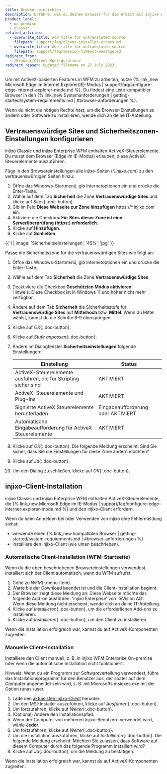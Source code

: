 ```yaml
---
title: Browser einrichten
description: Erfahre, wie du deinen Browser für die Arbeit mit injixo einrichtest.
product_label:
  - on-premise
  - classic
related_articles:
  - overwrite_title: Add title for untranslated source
    filepath: support/faq/client-installer-errors.md
  - overwrite_title: Add title for untranslated source
    filepath: support/faq/session-timeout-message.md
redirect_from:
  - /Browser/Client Konfiguration/
redirect_reason: Updated filename on 27 July 2023
---
```


Um mit ActiveX-basierten Features in WFM zu arbeiten, nutze {% link_new Microsoft Edge im Internet Explorer(IE)-Modus | support/faq/configure-edge-internet-explorer-mode.md %}. Du findest eine Liste kompatibler Browser in den {% link_new Systemanforderungen | getting-started/system-requirements.md | #browser-anforderungen %}.

Wenn du nicht die nötigen Rechte hast, um die Browser-Einstellungen zu ändern oder Software zu installieren, wende dich an deine IT-Abteilung.

## Vertrauenswürdige Sites und Sicherheitszonen-Einstellungen konfigurieren

injixo Classic und injixo Enterprise WFM enthalten ActiveX-Steuerelemente. Du musst dem Browser (Edge im IE-Modus) erlauben, diese ActiveX-Steuerelemente auszuführen.

Füge in den Browsereinstellungen alle injixo-Seiten (_\*.injixo.com_) zu den vertrauenswürdigen Seiten hinzu:

1. Öffne das Windows-Startmenü, gib Internetoptionen ein und drücke die Enter-Taste.
2. Wähle auf dem Tab **Sicherheit** die Zone **Vertrauenswürdige Sites** und klicke auf _Sites_{:.doc-button}.
3. Gib im Feld **Diese Webseite zur Zone hinzufügen** https://\*.injixo.com ein.
4. Aktiviere die Checkbox **Für Sites dieser Zone ist eine Serverüberprüfung (https:) erforderlich**.
5. Klicke auf **Hinzufügen**.
6. Klicke auf **Schließen**.

{{ 1 | image: 'Sicherheitseinstellungen', '45%', 'jpg' }}

Passe die Sicherheitszone für die vertrauenswürdigen Sites wie folgt an:

1. Öffne das Windows-Startmenü, gib Internetoptionen ein und drücke die Enter-Taste.
2. Wähle auf dem Tab **Sicherheit** die Zone **Vertrauenswürdige Sites**.
3. Deaktiviere die Checkbox **Geschützten Modus aktivieren**.  
   Hinweis: Diese Checkbox ist in Windows 11 und höher nicht mehr verfügbar.
4. Ändere auf dem Tab **Sicherheit** die Sicherheitsstufe für **Vertrauenswürdige Sites** auf **Mittelhoch** bzw. **Mittel**. Wenn du Mittel wählst, kannst du die Schritte 6-9 überspringen.
5. Klicke auf _OK_{:.doc-button}.
6. Klicke auf _Stufe anpassen_{:.doc-button}.
7. Ändere im Dialogfenster **Sicherheitseinstellungen** folgende Einstellungen:

   | Einstellung                                                     | Status                             |
   | --------------------------------------------------------------- | ---------------------------------- |
   | ActiveX-Steuerelemente ausführen, die für Skripting sicher sind | AKTIVIERT                          |
   | ActiveX-Steuerelemente und Plug-Ins                             | AKTIVIERT                          |
   | Signierte ActiveX Steuerelemente herunterladen                  | Eingabeaufforderung oder AKTIVIERT |
   | Automatische Eingabeaufforderung für ActiveX Steuerelemente     | AKTIVIERT                          |

8. Klicke auf _OK_{:.doc-button}.
   Die folgende Meldung erscheint: Sind Sie sicher, dass Sie die Einstellungen für diese Zone ändern möchten?
9. Klicke auf _Ja_{:.doc-button}.
10. Um den Dialog zu schließen, klicke auf _OK_{:.doc-button}.

## injixo-Client-Installation

injixo Classic und injixo Enterprise WFM enthalten ActiveX-Steuerelemente, die {% link_new Microsoft Edge im IE-Modus | support/faq/configure-edge-internet-explorer-mode.md %} und den injixo-Client erfordern.

Wenn du beim Anmelden bei oder Verwenden von injixo eine Fehlermeldung siehst:

- verwende einen {% link_new kompatiblen Browser | getting-started/system-requirements.md | #browser-anforderungen %}.
- installiere den injixo-Client (wie unten beschrieben).

### Automatische Client-Installation (WFM-Startseite)

Wenn du die oben beschriebenen Browsereinstellungen verwendest, installiert sich der Client automatisch, wenn du WFM aufrufst.

1. Gehe zu _WFM_{:.menu-item}.
2. Warte bis der Download beendet ist und die Client-Installation beginnt.
3. Der Browser zeigt diese Meldung an: Diese Webseite möchte das folgende Add-on ausführen: 'injixo Enterprise' von 'InVision AG'.<br>Wenn diese Meldung nicht erscheint, wende dich an deine IT-Abteilung.
4. Klicke auf _Installieren_{:.doc-button}, um die erforderlichen Add-ons zu installieren.
5. Klicke auf _Installieren_{:.doc-button}, um den Client zu installieren.

Wenn die Installation erfolgreich war, kannst du auf ActiveX-Komponenten zugreifen.

### Manuelle Client-Installation

Installiere den Client manuell, z.&nbsp;B. in injixo WFM Enterprise On-premise oder wenn die automatische Installation nicht funktioniert.

Hinweis: Wenn du ein Programm zur Softwareverteilung verwendest, führe das Installationsprogramm für den Benutzer aus, der später auf dem Computer angemeldet sein wird, z.&nbsp;B. mit Microsofts msiexec.exe mit der Option runas /user.

1. Lade den [aktuellsten injixo-Client](https://downloads.injixo.com/de#client) herunter.
2. Um den MSI-Installer auszuführen, klicke auf _Ausführen_{:.doc-button}.
3. Um fortzufahren, klicke auf _Weiter_{:.doc-button}.
4. (Optional) Ändere den Installationspfad.
5. Wenn der Computer von mehreren injixo-Benutzern verwendet wird, wähle **Jeder**.
6. Um fortzufahren, klicke auf _Weiter_{:.doc-button}.
7. Um die Installation auszuführen, klicke auf _Installieren_{:.doc-button}.
   Die folgende Meldung erscheint: Möchten Sie zulassen, dass Software auf diesem Computer durch das folgende Programm installiert wird?
8. Klicke auf _Ja_{:.doc-button}, um die Meldung zu bestätigen.

Wenn die Installation erfolgreich war, kannst du auf ActiveX-Komponenten zugreifen.

